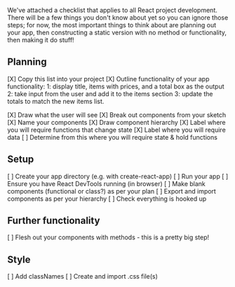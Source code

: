 We've attached a checklist that applies to all React project development. There will be a few things you don't know about yet so you can ignore those steps; for now, the most important things to think about are planning out your app, then constructing a static version with no method or functionality, then making it do stuff!

## Planning

[X] Copy this list into your project
[X] Outline functionality of your app functionality:
1: display title, items with prices, and a total box as the output
2: take input from the user and add it to the items section
3: update the totals to match the new items list.

[X] Draw what the user will see
[X] Break out components from your sketch
[X] Name your components
[X] Draw component hierarchy
[X] Label where you will require functions that change state
[X] Label where you will require data
[ ] Determine from this where you will require state & hold functions

## Setup

[ ] Create your app directory (e.g. with create-react-app)
[ ] Run your app
[ ] Ensure you have React DevTools running (in browser)
[ ] Make blank components (functional or class?) as per your plan
[ ] Export and import components as per your hierarchy
[ ] Check everything is hooked up

## Further functionality

[ ] Flesh out your components with methods - this is a pretty big step!

## Style

[ ] Add classNames
[ ] Create and import .css file(s)
